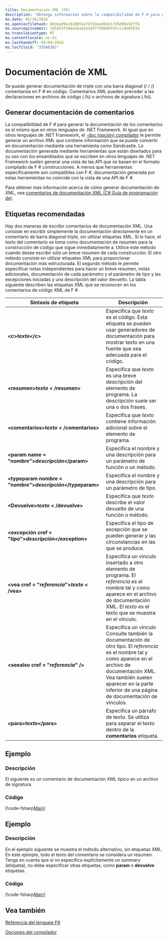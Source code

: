 ```yaml
---
title: Documentación XML (F#)
description: 'Obtenga información sobre la compatibilidad de F # para generar la documentación de los comentarios.'
ms.date: 05/16/2016
ms.openlocfilehash: 8bdea89ac810851af07d3aedbbb17d5d90a92ff8
ms.sourcegitcommit: 3d5d33f384eeba41b2dff79d096f47ccc8d8f03d
ms.translationtype: MT
ms.contentlocale: es-ES
ms.lasthandoff: 05/04/2018
ms.locfileid: "33566381"
---
```

# <a name="xml-documentation"></a>Documentación de XML

Se puede generar documentación de triple con una barra diagonal (/ / /) comentarios en F # en código. Comentarios XML pueden preceder a las declaraciones en archivos de código (.fs) o archivos de signatura (.fsi).


## <a name="generating-documentation-from-comments"></a>Generar documentación de comentarios
La compatibilidad de F # para generar la documentación de los comentarios es el mismo que en otros lenguajes de .NET Framework. Al igual que en otros lenguajes de .NET Framework, el [-doc (opción) compilador](https://msdn.microsoft.com/library/434394ae-0d4a-459c-a684-bffede519a04) le permite generar un archivo XML que contiene información que se puede convertir en documentación mediante una herramienta como Sandcastle. La documentación generada mediante herramientas que están diseñados para su uso con los ensamblados que se escriben en otros lenguajes de .NET Framework suelen generar una vista de las API que se basan en el formato compilado de F # construcciones. A menos que herramientas específicamente son compatibles con F #, documentación generada por estas herramientas no coincide con la vista de una API de F #.

Para obtener más información acerca de cómo generar documentación de XML, vea [comentarios de documentación XML &#40;C&#35; Guía de programación de&#41;](https://msdn.microsoft.com/library/b2s063f7).


## <a name="recommended-tags"></a>Etiquetas recomendadas
Hay dos maneras de escribir comentarios de documentación XML. Una consiste en escribir simplemente la documentación directamente en un comentario de barra diagonal triple, sin utilizar etiquetas XML. Si lo hace, el texto del comentario se toma como documentación de resumen para la construcción de código que sigue inmediatamente a. Utilice este método cuando desee escribir sólo un breve resumen de cada construcción. El otro método consiste en utilizar etiquetas XML para proporcionar documentación más estructurada. El segundo método le permite especificar notas independientes para hacer un breve resumen, notas adicionales, documentación de cada parámetro y el parámetro de tipo y las excepciones iniciadas y una descripción del valor devuelto. La tabla siguiente describen las etiquetas XML que se reconocen en los comentarios de código XML de F #.



|Sintaxis de etiqueta|Descripción|
|----------|-----------|
|**&lt;c&gt;***texto***&lt;/c&gt;**|Especifica que *texto* es el código. Esta etiqueta se pueden usar generadores de documentación para mostrar texto en una fuente que sea adecuada para el código.|
|**&lt;resumen&gt;***texto*** &lt; /resumen&gt;**|Especifica que *texto* es una breve descripción del elemento de programa. La descripción suele ser una o dos frases.|
|**&lt;comentarios&gt;***texto*** &lt; /comentarios&gt;**|Especifica que *texto* contiene información adicional sobre el elemento de programa.|
|**&lt;param name = "***nombre***"&gt;***descripción***&lt;/param&gt;**|Especifica el nombre y una descripción para un parámetro de función o un método.|
|**&lt;typeparam nombre = "***nombre***"&gt;***descripción***&lt;/typeparam&gt;**|Especifica el nombre y una descripción para un parámetro de tipo.|
|**&lt;Devuelve&gt;***texto*** &lt; /devuelve&gt;**|Especifica que *texto* describe el valor devuelto de una función o método.|
|**&lt;excepción cref = "***tipo***"&gt;***descripción***&lt;/exception&gt;**|Especifica el tipo de excepción que se pueden generar y las circunstancias en las que se produce.|
|**&lt;vea cref = "***referencia***"&gt;***texto*** &lt; /vea&gt;**|Especifica un vínculo insertado a otro elemento de programa. El *referencia* es el nombre tal y como aparece en el archivo de documentación XML. El *texto* es el texto que se muestra en el vínculo.|
|**&lt;seealso cref = "***referencia***" /&gt;**|Especifica un vínculo Consulte también la documentación de otro tipo. El *referencia* es el nombre tal y como aparece en el archivo de documentación XML. Vea también suelen aparecer en la parte inferior de una página de documentación de vínculos.|
|**&lt;para&gt;***texto***&lt;/para&gt;**|Especifica un párrafo de texto. Se utiliza para separar el texto dentro de la **comentarios** etiqueta.|

## <a name="example"></a>Ejemplo

### <a name="description"></a>Descripción
El siguiente es un comentario de documentación XML típico en un archivo de signatura.


### <a name="code"></a>Código
[!code-fsharp[Main](../../../samples/snippets/fsharp/lang-ref-2/snippet7101.fs)]
    
## <a name="example"></a>Ejemplo

### <a name="description"></a>Descripción
En el ejemplo siguiente se muestra el método alternativo, sin etiquetas XML. En este ejemplo, todo el texto del comentario se considera un resumen. Tenga en cuenta que si no especifica explícitamente un summary (etiqueta), no debe especificar otras etiquetas, como **param** o **devuelve** etiquetas.


### <a name="code"></a>Código
[!code-fsharp[Main](../../../samples/snippets/fsharp/lang-ref-2/snippet7102.fs)]
    
## <a name="see-also"></a>Vea también
[Referencia del lenguaje F#](index.md)

[Opciones del compilador](compiler-options.md)
